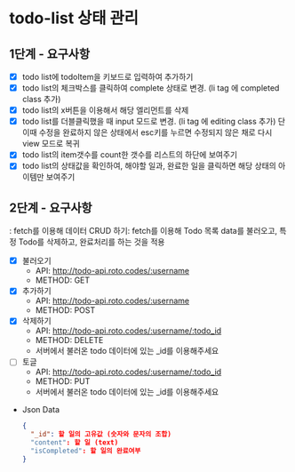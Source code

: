 # todo-list 상태 관리

## 1단계 - 요구사항
 - [x] todo list에 todoItem을 키보드로 입력하여 추가하기
 - [x] todo list의 체크박스를 클릭하여 complete 상태로 변경. (li tag 에 completed class 추가)
 - [x] todo list의 x버튼을 이용해서 해당 엘리먼트를 삭제
 - [x] todo list를 더블클릭했을 때 input 모드로 변경. (li tag 에 editing class 추가) 단 이때 수정을 완료하지 않은 상태에서 esc키를 누르면 수정되지 않은 채로 다시 view 모드로 복귀
 - [x] todo list의 item갯수를 count한 갯수를 리스트의 하단에 보여주기
 - [x] todo list의 상태값을 확인하여, 해야할 일과, 완료한 일을 클릭하면 해당 상태의 아이템만 보여주기

## 2단계 - 요구사항
 : fetch를 이용해 데이터 CRUD 하기: fetch를 이용해 Todo 목록 data를 불러오고, 특정 Todo를 삭제하고, 완료처리를 하는 것을 적용
 - [x] 불러오기
     - API: http://todo-api.roto.codes/:username
     - METHOD: GET
 - [x] 추가하기
     - API: http://todo-api.roto.codes/:username
     - METHOD: POST
 - [x] 삭제하기
     - API: http://todo-api.roto.codes/:username/:todo_id
     - METHOD: DELETE
     - 서버에서 불러온 todo 데이터에 있는 _id를 이용해주세요
 - [ ] 토글
     - API: http://todo-api.roto.codes/:username/:todo_id
     - METHOD: PUT
     - 서버에서 불러온 todo 데이터에 있는 _id를 이용해주세요
     
 - Json Data
    ```json data
    {
      "_id": 할 일의 고유값 (숫자와 문자의 조합)
      "content": 할 일 (text)
      "isCompleted": 할 일의 완료여부
    }
